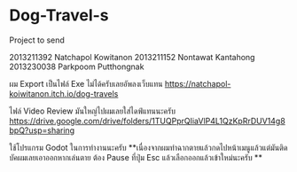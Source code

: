 # Dog-Travel-s
Project to send

2013211392 Natchapol Kowitanon
2013211152 Nontawat Kantahong
2013230038 Parkpoom Putthongnak

ผม Export เป็นไฟล์ Exe ไม่ได้ครับเลยอัพลงเว็บแทน
https://natchapol-koiwitanon.itch.io/dog-travels

ไฟล์ Video Review มันใหญ่ไปผมเลยใส่ไดฟ์แทนนะครับ
https://drive.google.com/drive/folders/1TUQPprQIiaVlP4L1QzKpRrDUV14g8bpQ?usp=sharing

ใช้โปรแกรม Godot ในการทำงานนะครับ
**เนื่องจากผมทำฉากตายแล้วกดไปหน้าเมนูแล้วแต่มันติดบัคผมเลยเอาออกหากเล่นตาย ต้อง Pause ที่ปุ่ม Esc แล้วเลือกออกแล้วเข้าใหม่นะครับ **
